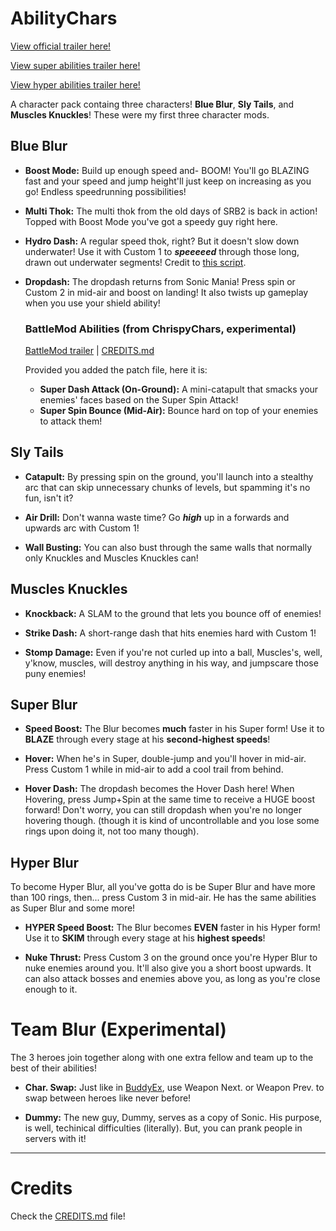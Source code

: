 # AbilityChars
[View official trailer here!](https://www.youtube.com/watch?v=XWz0-E3x7ow&ab_channel=SonicTurbo)

[View super abilities trailer here!](https://youtu.be/UcsYT7k4QEc)

[View hyper abilities trailer here!](https://youtu.be/xHc1KbX3LiQ)

A character pack containg three characters! **Blue Blur**, **Sly Tails**, and **Muscles Knuckles**!
These were my first three character mods.

## Blue Blur

- **Boost Mode:** Build up enough speed and- BOOM! You'll go BLAZING fast and your speed and jump height'll just keep on increasing as you go! Endless speedrunning possibilities!

- **Multi Thok:** The multi thok from the old days of SRB2 is back in action! Topped with Boost Mode you've got a speedy guy right here.

- **Hydro Dash:** A regular speed thok, right? But it doesn't slow down underwater! Use it with Custom 1 to ***speeeeed*** through those long, drawn out underwater segments! Credit to [this script](https://mb.srb2.org/threads/everyone-gets-a-thok.27956/).
  
- **Dropdash:** The dropdash returns from Sonic Mania! Press spin or Custom 2 in mid-air and boost on landing! It also twists up gameplay when you use your shield ability!

  ### BattleMod Abilities (from ChrispyChars, experimental)
  [BattleMod trailer](https://www.youtube.com/watch?v=k4AuNP2qZqg&ab_channel=SonicTurbo) | [CREDITS.md](https://github.com/A-Star100/srb2-mods/blob/main/CREDITS.md)
  
  Provided you added the patch file, here it is:

  - **Super Dash Attack (On-Ground):** A mini-catapult that smacks your enemies' faces based on the Super Spin Attack!
  - **Super Spin Bounce (Mid-Air):** Bounce hard on top of your enemies to attack them!

## Sly Tails

- **Catapult:** By pressing spin on the ground, you'll launch into a stealthy arc that can skip unnecessary chunks of levels, but spamming it's no fun, isn't it?

- **Air Drill:** Don't wanna waste time? Go ***high*** up in a forwards and upwards arc with Custom 1!

- **Wall Busting:** You can also bust through the same walls that normally only Knuckles and Muscles Knuckles can!

## Muscles Knuckles

- **Knockback:** A SLAM to the ground that lets you bounce off of enemies!

- **Strike Dash:** A short-range dash that hits enemies hard with Custom 1!

- **Stomp Damage:** Even if you're not curled up into a ball, Muscles's, well, y'know, muscles, will destroy anything in his way, and jumpscare those puny enemies!

## Super Blur

- **Speed Boost:** The Blur becomes **much** faster in his Super form! Use it to **BLAZE** through every stage at his **second-highest speeds**!
  
- **Hover:** When he's in Super, double-jump and you'll hover in mid-air. Press Custom 1 while in mid-air to add a cool trail from behind.
  
- **Hover Dash:** The dropdash becomes the Hover Dash here! When Hovering, press Jump+Spin at the same time to receive a HUGE boost forward! Don't worry, you can still dropdash when you're no longer hovering though. (though it is kind of uncontrollable and you lose some rings upon doing it, not too many though).

## Hyper Blur
To become Hyper Blur, all you've gotta do is be Super Blur and have more than 100 rings, then... press Custom 3 in mid-air. He has the same abilities as Super Blur and some more!

- **HYPER Speed Boost:** The Blur becomes **EVEN** faster in his Hyper form! Use it to **SKIM** through every stage at his **highest speeds**!

- **Nuke Thrust:** Press Custom 3 on the ground once you're Hyper Blur to nuke enemies around you. It'll also give you a short boost upwards. It can also attack bosses and enemies above you, as long as you're close enough to it.

# Team Blur (Experimental)
The 3 heroes join together along with one extra fellow and team up to the best of their abilities!

- **Char. Swap:** Just like in [BuddyEx](https://mb.srb2.org/threads/buddyex.30566/), use Weapon Next. or Weapon Prev. to swap between heroes like never before!

- **Dummy:** The new guy, Dummy, serves as a copy of Sonic. His purpose, is well, techinical difficulties (literally). But, you can prank people in servers with it!

_________

# Credits
Check the [CREDITS.md](https://github.com/A-Star100/srb2-mods/blob/main/CREDITS.md) file!


